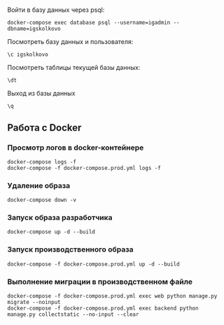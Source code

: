
# 
Войти в базу данных через psql:
```
docker-compose exec database psql --username=igadmin --dbname=igskolkovo
```
Посмотреть базу данных и пользователя:
```
\c igskolkovo
```
Посмотреть таблицы текущей базы данных:
```
\dt
```
Выход из базы данных
```
\q
```

## Работа с Docker
### Просмотр логов в docker-контейнере
```
docker-compose logs -f
docker-compose -f docker-compose.prod.yml logs -f
```
### Удаление образа 
```
docker-compose down -v 
```
### Запуск образа разработчика
```
docker-compose up -d --build
```
### Запуск производственного образа
```
docker-compose -f docker-compose.prod.yml up -d --build
```
### Выполнение миграции в производственном файле
```
docker-compose -f docker-compose.prod.yml exec web python manage.py migrate --noinput
docker-compose -f docker-compose.prod.yml exec backend python manage.py collectstatic --no-input --clear
```
